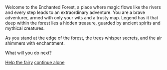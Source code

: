 Welcome to the Enchanted Forest, a place where magic flows like the rivers and every step leads to an extraordinary adventure. You are a brave adventurer, armed with only your wits and a trusty map. Legend has it that deep within the forest lies a hidden treasure, guarded by ancient spirits and mythical creatures.

As you stand at the edge of the forest, the trees whisper secrets, and the air shimmers with enchantment.

What will you do next?


[Help the fairy](./help_fairy.md) 
[continue alone](./continue_alone.md)